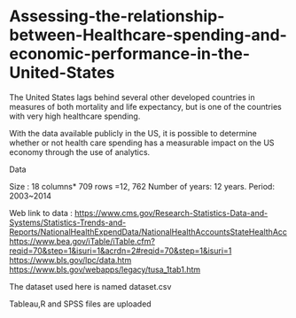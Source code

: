 # Assessing-the-relationship-between-Healthcare-spending-and-economic-performance-in-the-United-States

The United States lags behind several other developed countries in measures of both mortality and life expectancy, but is one of the countries with very high healthcare spending.


With the data available publicly in the US, it is possible to determine whether or not health care spending has a measurable impact on the US economy through the use of analytics.

Data

Size : 18 columns* 709 rows =12, 762
Number of years: 12 years.
Period: 2003~2014

Web link to data :
https://www.cms.gov/Research-Statistics-Data-and-Systems/Statistics-Trends-and-Reports/NationalHealthExpendData/NationalHealthAccountsStateHealthAcc
https://www.bea.gov/iTable/iTable.cfm?reqid=70&step=1&isuri=1&acrdn=2#reqid=70&step=1&isuri=1
https://www.bls.gov/lpc/data.htm
https://www.bls.gov/webapps/legacy/tusa_1tab1.htm

The dataset used here is named dataset.csv

Tableau,R and SPSS files are uploaded
